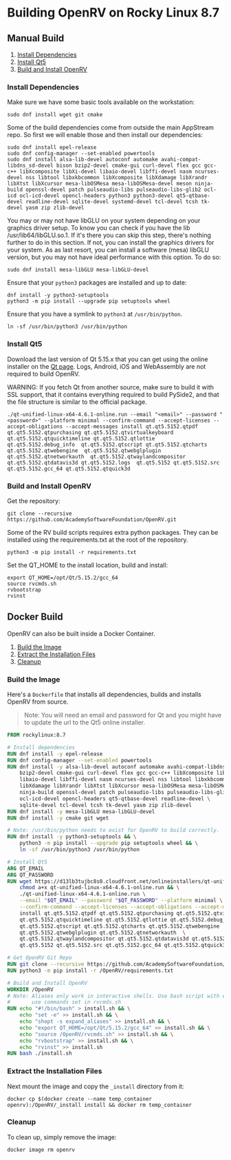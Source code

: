 # Building OpenRV on Rocky Linux 8.7

## Manual Build

1. [Install Dependencies](#install-dependencies)
2. [Install Qt5](#install-qt5)
3. [Build and Install OpenRV](#build-and-install-openrv)

### Install Dependencies

Make sure we have some basic tools available on the workstation:

```shell
sudo dnf install wget git cmake
```

Some of the build dependencies come from outside the main AppStream repo. So first we will enable those and then install our dependencies:

```shell
sudo dnf install epel-release
sudo dnf config-manager --set-enabled powertools
sudo dnf install alsa-lib-devel autoconf automake avahi-compat-libdns_sd-devel bison bzip2-devel cmake-gui curl-devel flex gcc gcc-c++ libXcomposite libXi-devel libaio-devel libffi-devel nasm ncurses-devel nss libtool libxkbcommon libXcomposite libXdamage libXrandr libXtst libXcursor mesa-libOSMesa mesa-libOSMesa-devel meson ninja-build openssl-devel patch pulseaudio-libs pulseaudio-libs-glib2 ocl-icd ocl-icd-devel opencl-headers python3 python3-devel qt5-qtbase-devel readline-devel sqlite-devel systemd-devel tcl-devel tcsh tk-devel yasm zip zlib-devel
```

You may or may not have libGLU on your system depending on your graphics driver setup.  To know you can check if you have the lib /usr/lib64/libGLU.so.1.  If it's there you can skip this step, there's nothing further to do in this section.  If not, you can install the graphics drivers for your system. As as last resort, you can install a software (mesa) libGLU version, but you may not have ideal performance with this option.  To do so:

```shell
sudo dnf install mesa-libGLU mesa-libGLU-devel
```

Ensure that your `python3` packages are installed and up to date:
```shell
dnf install -y python3-setuptools
python3 -m pip install --upgrade pip setuptools wheel
```

Ensure that you have a symlink to `python3` at `/usr/bin/python`.
```shell
ln -sf /usr/bin/python3 /usr/bin/python
```

### Install Qt5

Download the last version of Qt 5.15.x that you can get using the online installer on the [Qt page](https://www.qt.io/download-open-source). Logs, Android, iOS and WebAssembly are not required to build OpenRV.

WARNING: If you fetch Qt from another source, make sure to build it with SSL support, that it contains everything required to build PySide2, and that the file structure is similar to the official package.

```shell
./qt-unified-linux-x64-4.6.1-online.run --email "<email>" --password "<password>" --platform minimal --confirm-command --accept-licenses --accept-obligations --accept-messages install qt.qt5.5152.qtpdf qt.qt5.5152.qtpurchasing qt.qt5.5152.qtvirtualkeyboard  qt.qt5.5152.qtquicktimeline qt.qt5.5152.qtlottie qt.qt5.5152.debug_info  qt.qt5.5152.qtscript qt.qt5.5152.qtcharts qt.qt5.5152.qtwebengine  qt.qt5.5152.qtwebglplugin qt.qt5.5152.qtnetworkauth  qt.qt5.5152.qtwaylandcompositor qt.qt5.5152.qtdatavis3d qt.qt5.5152.logs  qt.qt5.5152 qt.qt5.5152.src qt.qt5.5152.gcc_64 qt.qt5.5152.qtquick3d
```

### Build and Install OpenRV

Get the repository:
```shell
git clone --recursive https://github.com/AcademySoftwareFoundation/OpenRV.git
```

Some of the RV build scripts requires extra python packages.
They can be installed using the requirements.txt at the root of the repository.
```shell
python3 -m pip install -r requirements.txt
```

Set the QT_HOME to the install location, build and install:
```shell
export QT_HOME=/opt/Qt/5.15.2/gcc_64
source rvcmds.sh
rvbootstrap
rvinst
```

## Docker Build

OpenRV can also be built inside a Docker Container.

1. [Build the Image](#build-the-image)
2. [Extract the Installation Files](#extract-the-installation-files)
3. [Cleanup](#cleanup)

### Build the Image

Here's a `Dockerfile` that installs all dependencies, builds and installs OpenRV from source.
> Note: You will need an email and password for Qt and you might have to update the url to the Qt5 online installer.

```dockerfile
FROM rockylinux:8.7

# Install dependencies
RUN dnf install -y epel-release
RUN dnf config-manager --set-enabled powertools
RUN dnf install -y alsa-lib-devel autoconf automake avahi-compat-libdns_sd-devel bison \
    bzip2-devel cmake-gui curl-devel flex gcc gcc-c++ libXcomposite libXi-devel \
    libaio-devel libffi-devel nasm ncurses-devel nss libtool libxkbcommon libXcomposite \
    libXdamage libXrandr libXtst libXcursor mesa-libOSMesa mesa-libOSMesa-devel meson \
    ninja-build openssl-devel patch pulseaudio-libs pulseaudio-libs-glib2 ocl-icd \
    ocl-icd-devel opencl-headers qt5-qtbase-devel readline-devel \
    sqlite-devel tcl-devel tcsh tk-devel yasm zip zlib-devel
RUN dnf install -y mesa-libGLU mesa-libGLU-devel
RUN dnf install -y cmake git wget

# Note: /usr/bin/python needs to exist for OpenRV to build correctly.
RUN dnf install -y python3-setuptools && \
    python3 -m pip install --upgrade pip setuptools wheel && \
    ln -sf /usr/bin/python3 /usr/bin/python

# Install Qt5
ARG QT_EMAIL
ARG QT_PASSWORD
RUN wget https://d13lb3tujbc8s0.cloudfront.net/onlineinstallers/qt-unified-linux-x64-4.6.1-online.run && \
    chmod a+x qt-unified-linux-x64-4.6.1-online.run && \
    ./qt-unified-linux-x64-4.6.1-online.run \
    --email "$QT_EMAIL" --password "$QT_PASSWORD" --platform minimal \
    --confirm-command --accept-licenses --accept-obligations --accept-messages \
    install qt.qt5.5152.qtpdf qt.qt5.5152.qtpurchasing qt.qt5.5152.qtvirtualkeyboard  \
    qt.qt5.5152.qtquicktimeline qt.qt5.5152.qtlottie qt.qt5.5152.debug_info  \
    qt.qt5.5152.qtscript qt.qt5.5152.qtcharts qt.qt5.5152.qtwebengine  \
    qt.qt5.5152.qtwebglplugin qt.qt5.5152.qtnetworkauth  \
    qt.qt5.5152.qtwaylandcompositor qt.qt5.5152.qtdatavis3d qt.qt5.5152.logs  \
    qt.qt5.5152 qt.qt5.5152.src qt.qt5.5152.gcc_64 qt.qt5.5152.qtquick3d

# Get OpenRV Git Repo
RUN git clone --recursive https://github.com/AcademySoftwareFoundation/OpenRV.git
RUN python3 -m pip install -r /OpenRV/requirements.txt

# Build and Install OpenRV
WORKDIR /OpenRV
# Note: Aliases only work in interactive shells. Use bash script with expand_aliases to
#       use commands set in rvcmds.sh
RUN echo "#!/bin/bash" > install.sh && \
    echo "set -e" >> install.sh && \
    echo "shopt -s expand_aliases" >> install.sh && \
    echo "export QT_HOME=/opt/Qt/5.15.2/gcc_64" >> install.sh && \
    echo "source /OpenRV/rvcmds.sh" >> install.sh && \
    echo "rvbootstrap" >> install.sh && \
    echo "rvinst" >> install.sh
RUN bash ./install.sh
```

### Extract the Installation Files

Next mount the image and copy the `_install` directory from it:
```shell
docker cp $(docker create --name temp_container openrv):/OpenRV/_install install && docker rm temp_container
```

### Cleanup

To clean up, simply remove the image:
```bash
docker image rm openrv
```
